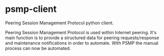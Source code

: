# psmp-client
Peering Session Management Protocol python client. 

Peering Session Management Protocol is used within Internet peering. It's main function is to provide a structured data for peering requests/response and maintenance notifications in order to automate. With PSMP the manual process can now be automated. 
 

 
